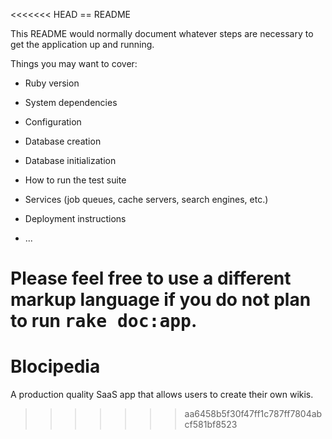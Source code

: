 <<<<<<< HEAD
== README

This README would normally document whatever steps are necessary to get the
application up and running.

Things you may want to cover:

* Ruby version

* System dependencies

* Configuration

* Database creation

* Database initialization

* How to run the test suite

* Services (job queues, cache servers, search engines, etc.)

* Deployment instructions

* ...


Please feel free to use a different markup language if you do not plan to run
<tt>rake doc:app</tt>.
=======
# Blocipedia
A production quality SaaS app that allows users to create their own wikis.
>>>>>>> aa6458b5f30f47ff1c787ff7804abcf581bf8523
